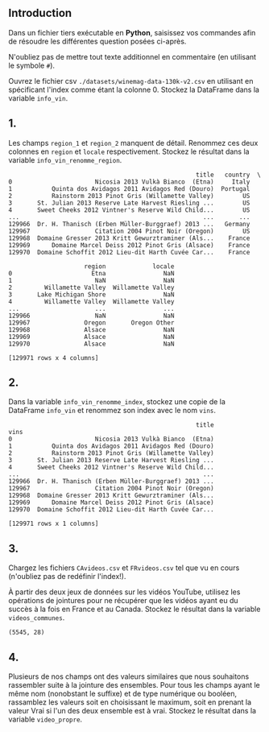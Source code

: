 ## Introduction 

Dans un fichier tiers exécutable en **Python**, saisissez vos commandes afin de résoudre les différentes question posées ci-après.

N'oubliez pas de mettre tout texte additionnel en commentaire (en utilisant le symbole `#`).

Ouvrez le fichier csv `./datasets/winemag-data-130k-v2.csv` en utilisant en spécificant l'index comme étant la colonne 0. Stockez la DataFrame dans la variable `info_vin`.

## 1.

Les champs `region_1` et `region_2` manquent de détail. Renommez ces deux colonnes en `region` et `locale` respectivement. Stockez le résultat dans la variable `info_vin_renomme_region`.


```
                                                    title   country  \
0                       Nicosia 2013 Vulkà Bianco  (Etna)     Italy   
1           Quinta dos Avidagos 2011 Avidagos Red (Douro)  Portugal   
2           Rainstorm 2013 Pinot Gris (Willamette Valley)        US   
3       St. Julian 2013 Reserve Late Harvest Riesling ...        US   
4       Sweet Cheeks 2012 Vintner's Reserve Wild Child...        US   
...                                                   ...       ...   
129966  Dr. H. Thanisch (Erben Müller-Burggraef) 2013 ...   Germany   
129967                  Citation 2004 Pinot Noir (Oregon)        US   
129968  Domaine Gresser 2013 Kritt Gewurztraminer (Als...    France   
129969      Domaine Marcel Deiss 2012 Pinot Gris (Alsace)    France   
129970  Domaine Schoffit 2012 Lieu-dit Harth Cuvée Car...    France   

                     region             locale  
0                      Etna                NaN  
1                       NaN                NaN  
2         Willamette Valley  Willamette Valley  
3       Lake Michigan Shore                NaN  
4         Willamette Valley  Willamette Valley  
...                     ...                ...  
129966                  NaN                NaN  
129967               Oregon       Oregon Other  
129968               Alsace                NaN  
129969               Alsace                NaN  
129970               Alsace                NaN  

[129971 rows x 4 columns]
```

## 2.

Dans la variable `info_vin_renomme_index`, stockez une copie de la DataFrame `info_vin` et renommez son index avec le nom `vins`.

```
                                                    title
vins                                                     
0                       Nicosia 2013 Vulkà Bianco  (Etna)
1           Quinta dos Avidagos 2011 Avidagos Red (Douro)
2           Rainstorm 2013 Pinot Gris (Willamette Valley)
3       St. Julian 2013 Reserve Late Harvest Riesling ...
4       Sweet Cheeks 2012 Vintner's Reserve Wild Child...
...                                                   ...
129966  Dr. H. Thanisch (Erben Müller-Burggraef) 2013 ...
129967                  Citation 2004 Pinot Noir (Oregon)
129968  Domaine Gresser 2013 Kritt Gewurztraminer (Als...
129969      Domaine Marcel Deiss 2012 Pinot Gris (Alsace)
129970  Domaine Schoffit 2012 Lieu-dit Harth Cuvée Car...

[129971 rows x 1 columns]
```

## 3.

Chargez les fichiers `CAvideos.csv` et `FRvideos.csv` tel que vu en cours (n'oubliez pas de redéfinir l'index!).

À partir des deux jeux de données sur les vidéos YouTube, utilisez les opérations de jointures pour ne récupérer que les vidéos ayant eu du succès à la fois en France et au Canada. Stockez le résultat dans la variable `videos_communes`.

```
(5545, 28)
```

## 4.

Plusieurs de nos champs ont des valeurs similaires que nous souhaitons rassembler suite à la jointure des ensembles. Pour tous les champs ayant le même nom (nonobstant le suffixe) et de type numérique ou booléen, rassamblez les valeurs soit en choisissant le maximum, soit en prenant la valeur Vrai si l'un des deux ensemble est à vrai. Stockez le résultat dans la variable `video_propre`.




